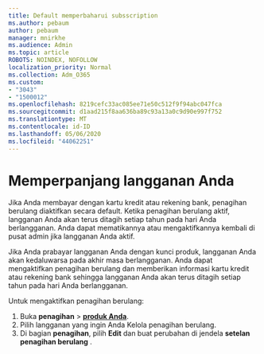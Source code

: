 ```yaml
---
title: Default memperbaharui subsscription
ms.author: pebaum
author: pebaum
manager: mnirkhe
ms.audience: Admin
ms.topic: article
ROBOTS: NOINDEX, NOFOLLOW
localization_priority: Normal
ms.collection: Adm_O365
ms.custom:
- "3043"
- "1500012"
ms.openlocfilehash: 8219cefc33ac085ee71e50c512f9f94abc047fca
ms.sourcegitcommit: d1aad215f8aa636ba89c93a13a0c9d90e997f752
ms.translationtype: MT
ms.contentlocale: id-ID
ms.lasthandoff: 05/06/2020
ms.locfileid: "44062251"
---
```

# <a name="renewing-your-subscription"></a>Memperpanjang langganan Anda

Jika Anda membayar dengan kartu kredit atau rekening bank, penagihan berulang diaktifkan secara default. Ketika penagihan berulang aktif, langganan Anda akan terus ditagih setiap tahun pada hari Anda berlangganan. Anda dapat mematikannya atau mengaktifkannya kembali di pusat admin jika langganan Anda aktif.

Jika Anda prabayar langganan Anda dengan kunci produk, langganan Anda akan kedaluwarsa pada akhir masa berlangganan. Anda dapat mengaktifkan penagihan berulang dan memberikan informasi kartu kredit atau rekening bank sehingga langganan Anda akan terus ditagih setiap tahun pada hari Anda berlangganan.

Untuk mengaktifkan penagihan berulang: 

1. Buka **penagihan** > **[produk Anda](https://go.microsoft.com/fwlink/p/?linkid=842054)**.
2. Pilih langganan yang ingin Anda Kelola penagihan berulang.
3. Di bagian **penagihan**, pilih **Edit** dan buat perubahan di jendela **setelan penagihan berulang** . 